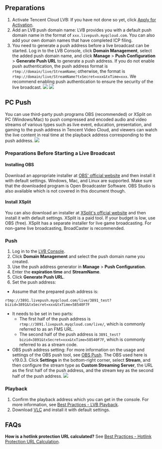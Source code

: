 
## Preparations
1. Activate Tencent Cloud LVB: If you have not done so yet, click [Apply for Activation](https://intl.cloud.tencent.com/product/LVB).
2. Add an LVB push domain name: LVB provides you with a default push domain name in the format of `xxx.livepush.myqcloud.com`. You can also add your own domain names that have completed ICP filing. 
3. You need to generate a push address before a live broadcast can be started. Log in to the LVB Console, click **Domain Management**, select the added push domain name, and click **Manage** > **Push Configuration** > **Generate Push URL** to generate a push address. If you do not enable push authentication, the push address format is `rtmp://domain/live/StreamName`; otherwise, the format is `rtmp://domain/live/StreamName?txSecret=xxx&txTime=xxx`. We recommend enabling push authentication to ensure the security of the live broadcast.
![](https://main.qcloudimg.com/raw/5fd6f9e06c5b40ea6b267bfa4c991e4b.png)
![](https://main.qcloudimg.com/raw/3b3d01d91791dcf65fc7958792e9ceb2.png)

## PC Push

  You can use third-party push programs OBS (recommended) or XSplit on PC (Windows/Mac) to push compressed and encoded audio and video streams of various types such as live event, education, presentation, and gaming to the push address in Tencent Video Cloud, and viewers can watch the live content in real time at the playback address corresponding to the push address.
	 ![](https://main.qcloudimg.com/raw/dcb203971ac99415258ea0b0ee1529a8.png)
	

### Preparations Before Starting a Live Broadcast
#### Installing OBS
Download an appropriate installer at [OBS' official website](https://obsproject.com/download) and then install it with default settings. Windows, Mac, and Linux are supported. Make sure that the downloaded program is Open Broadcaster Software. OBS Studio is also available which is not covered in this document though.
#### Install XSplit
You can also download an installer at [XSplit's official website](https://www.xsplit.com/zh-cn) and then install it with default settings. XSplit is a paid tool. If your budget is low, use OBS (free). XSplit has a separate installer for live game broadcasting. For non-game live broadcasting, BroadCaster is recommended.

### Push
1. Log in to the [LVB Console](https://console.cloud.tencent.com/live).
2. Click **Domain Management** and select the push domain name you created.
3. Use the push address generator in **Manage** > **Push Configuration**.
4. Enter the **expiration time** and **StreamName**.
5. Click **Generate Push URL**.
6. Set the push address:
 - Assume that the prepared push address is:
```
rtmp://3891.livepush.myqcloud.com/live/3891_test?bizid=3891&txSecret=xxx&txTime=58540F7F
```
 - It needs to be set in two parts:
	 - The first half of the push address is ` rtmp://3891.livepush.myqcloud.com/live/`, which is commonly referred to as an FMS URL.
	 - The second half of the push address is `3891_test?bizid=3891&txSecret=xxx&txTime=58540F7F`, which is commonly referred to as a stream code.
 - OBS push address setting:
	 For more information on the usage and settings of the OBS push tool, see [OBS Push](https://intl.cloud.tencent.com/document/product/267/31569).
The OBS used here is v19.0.3. Click **Settings** in the bottom-right corner, select **Stream**, and then configure the stream type as **Custom Streaming Server**, the URL as the first half of the push address, and the stream key as the second half of the push address.
![](https://main.qcloudimg.com/raw/7b5365a0be590c3694fbb6d0ded8e5e3.png)


### Playback
1. Confirm the playback address which you can get in the console. For more information, see [Best Practices - LVB Playback](https://intl.cloud.tencent.com/document/product/267/31559).
2. Download [VLC](http://www.videolan.org/vlc/) and install it with default settings.

## FAQs

**How is a hotlink protection URL calculated?**
    See [Best Practices - Hotlink Protection URL Calculation](https://intl.cloud.tencent.com/document/product/267/31560).


